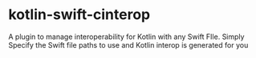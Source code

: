 # kotlin-swift-cinterop
A plugin to manage interoperability for Kotlin with any Swift FIle. Simply Specify the Swift file paths to use and Kotlin interop is generated for you
